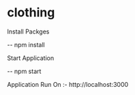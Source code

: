 # clothing

Install Packges

-- npm install

Start Application

-- npm start

Application Run On :- http://localhost:3000
